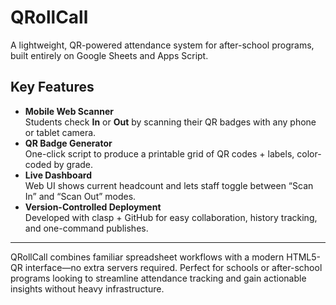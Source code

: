 # QRollCall

A lightweight, QR-powered attendance system for after-school programs, built entirely on Google Sheets and Apps Script.

## Key Features

- **Mobile Web Scanner**  
  Students check **In** or **Out** by scanning their QR badges with any phone or tablet camera.  
- **QR Badge Generator**  
  One-click script to produce a printable grid of QR codes + labels, color-coded by grade.  
- **Live Dashboard**  
  Web UI shows current headcount and lets staff toggle between “Scan In” and “Scan Out” modes.  
- **Version-Controlled Deployment**  
  Developed with clasp + GitHub for easy collaboration, history tracking, and one-command publishes.

---

QRollCall combines familiar spreadsheet workflows with a modern HTML5-QR interface—no extra servers required. Perfect for schools or after-school programs looking to streamline attendance tracking and gain actionable insights without heavy infrastructure.  
